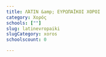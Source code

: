 ```yaml
---
title: ΛΆΤΙΝ &amp; ΕΥΡΩΠΑΪΚΟΙ ΧΟΡΟΙ
category: Χορός
schools: [""]
slug: latinevropaiki
slugCategory: xoros
schoolscount: 0

---
```




